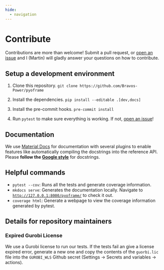 ```yaml
---
hide:
  - navigation
---
```

# Contribute

Contributions are more than welcome! Submit a pull request, or [open an issue](https://github.com/Bravos-Power/pyoframe/issues/new) and I (Martin) will gladly answer your questions on how to contribute.

## Setup a development environment

1. Clone this repository. `git clone https://github.com/Bravos-Power/pyoframe`

2. Install the dependencies. `pip install --editable .[dev,docs]`

3. Install the pre-commit hooks. `pre-commit install`

4. Run `pytest` to make sure everything is working. If not, [open an issue](https://github.com/Bravos-Power/pyoframe/issues/new)!

## Documentation

We use [Material Docs](https://squidfunk.github.io/mkdocs-material/) for documentation with several plugins to enable features like automatically compiling the docstrings into the reference API. Please **follow the [Google style](https://sphinxcontrib-napoleon.readthedocs.io/en/latest/example_google.html)** for docstrings.

## Helpful commands

- `pytest --cov`: Runs all the tests and generate coverage information.
- `mkdocs serve`: Generates the documentation locally. Navigate to [`http://127.0.0.1:8000/pyoframe/`](http://127.0.0.1:8000/pyoframe/) to check it out.
- `coverage html`: Generate a webpage to view the coverage information generated by pytest.

## Details for repository maintainers

### Expired Gurobi License

We use a Gurobi license to run our tests. If the tests fail an give a license expired error, generate a new one and copy the contents of the `guorbi.lic` file into the `GUROBI_WLS` Github secret (Settings -> Secrets and variables -> actions).
